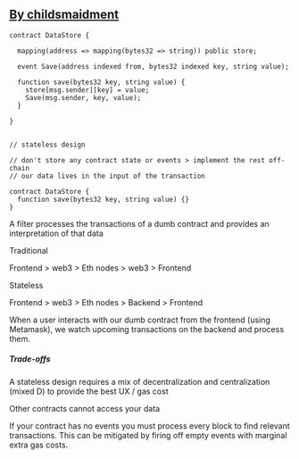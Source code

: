 ## [By childsmaidment](https://medium.com/@childsmaidment/stateless-smart-contracts-21830b0cd1b6)

```
contract DataStore {

  mapping(address => mapping(bytes32 => string)) public store;

  event Save(address indexed from, bytes32 indexed key, string value);

  function save(bytes32 key, string value) {
    store[msg.sender][key] = value;
    Save(msg.sender, key, value);
  }

}


// stateless design 

// don't store any contract state or events > implement the rest off-chain
// our data lives in the input of the transaction

contract DataStore {
  function save(bytes32 key, string value) {}
}
```

A filter processes the transactions of a dumb contract and provides an interpretation of that data

Traditional

Frontend > web3 > Eth nodes > web3 > Frontend


Stateless

Frontend > web3 > Eth nodes > Backend > Frontend


When a user interacts with our dumb contract from the frontend (using Metamask), we watch upcoming transactions on the backend and process them.


##### Trade-offs


A stateless design requires a mix of decentralization and centralization (mixed D) to provide the best UX / gas cost

Other contracts cannot access your data

If your contract has no events you must process every block to find relevant transactions. This can be mitigated by firing off empty events with marginal extra gas costs.
